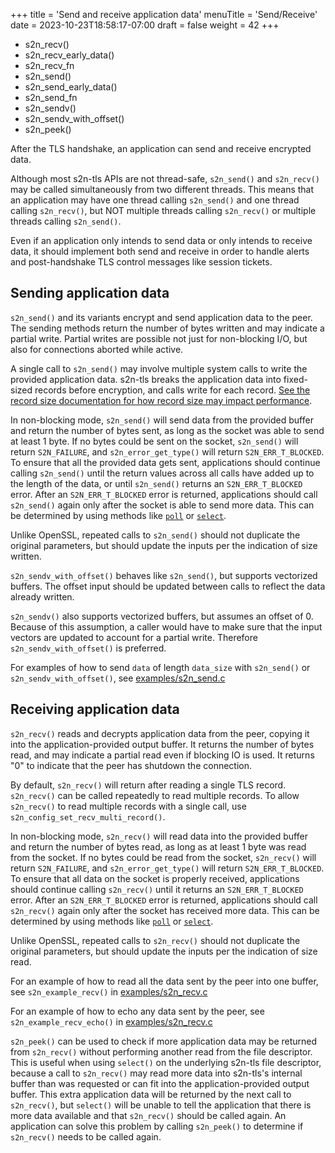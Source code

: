+++
title = 'Send and receive application data'
menuTitle = 'Send/Receive'
date = 2023-10-23T18:58:17-07:00
draft = false
weight = 42
+++

- s2n_recv()
- s2n_recv_early_data()
- s2n_recv_fn
- s2n_send()
- s2n_send_early_data()
- s2n_send_fn
- s2n_sendv()
- s2n_sendv_with_offset()
- s2n_peek()

After the TLS handshake, an application can send and receive encrypted data.

Although most s2n-tls APIs are not thread-safe, `s2n_send()` and `s2n_recv()`
may be called simultaneously from two different threads. This means that an
application may have one thread calling `s2n_send()` and one thread calling `s2n_recv()`, but NOT multiple threads calling `s2n_recv()` or multiple threads calling `s2n_send()`.

Even if an application only intends to send data or only intends to receive data,
it should implement both send and receive in order to handle alerts and post-handshake
TLS control messages like session tickets.

## Sending application data

`s2n_send()` and its variants encrypt and send application data to the peer.
The sending methods return the number of bytes written and may indicate a partial
write. Partial writes are possible not just for non-blocking I/O, but also for
connections aborted while active.

A single call to `s2n_send()` may involve multiple system calls to write the
provided application data. s2n-tls breaks the application data into fixed-sized
records before encryption, and calls write for each record.
[See the record size documentation for how record size may impact performance](https://github.com/aws/s2n-tls/blob/main/docs/USAGE-GUIDE.md#record-sizes).

In non-blocking mode, `s2n_send()` will send data from the provided buffer and return the number of bytes sent, as long as the socket was able to send at least 1 byte. If no bytes could be sent on the socket, `s2n_send()` will return `S2N_FAILURE`, and `s2n_error_get_type()` will return `S2N_ERR_T_BLOCKED`. To ensure that all the provided data gets sent, applications should continue calling `s2n_send()` until the return values across all calls have added up to the length of the data, or until `s2n_send()` returns an `S2N_ERR_T_BLOCKED` error. After an `S2N_ERR_T_BLOCKED` error is returned, applications should call `s2n_send()` again only after the socket is able to send more data. This can be determined by using methods like [`poll`](https://linux.die.net/man/2/poll) or [`select`](https://linux.die.net/man/2/select).

Unlike OpenSSL, repeated calls to `s2n_send()` should not duplicate the original parameters, but should update the inputs per the indication of size written.

`s2n_sendv_with_offset()` behaves like `s2n_send()`, but supports vectorized buffers. The offset input should be updated between calls to reflect the data already written.

`s2n_sendv()` also supports vectorized buffers, but assumes an offset of 0. Because of this assumption, a caller would have to make sure that the input vectors are updated to account for a partial write. Therefore `s2n_sendv_with_offset()` is preferred.

For examples of how to send `data` of length `data_size` with `s2n_send()` or `s2n_sendv_with_offset()`, see [examples/s2n_send.c](https://github.com/aws/s2n-tls/blob/main/docs/examples/s2n_send.c)

## Receiving application data

`s2n_recv()` reads and decrypts application data from the peer, copying it into
the application-provided output buffer. It returns the number of bytes read, and
may indicate a partial read even if blocking IO is used.
It returns "0" to indicate that the peer has shutdown the connection.

By default, `s2n_recv()` will return after reading a single TLS record. `s2n_recv()` can be called repeatedly to read multiple records. To allow `s2n_recv()` to read multiple records with a single call, use `s2n_config_set_recv_multi_record()`.

In non-blocking mode, `s2n_recv()` will read data into the provided buffer and return the number of bytes read, as long as at least 1 byte was read from the socket. If no bytes could be read from the socket, `s2n_recv()` will return `S2N_FAILURE`, and `s2n_error_get_type()` will return `S2N_ERR_T_BLOCKED`. To ensure that all data on the socket is properly received, applications should continue calling `s2n_recv()` until it returns an `S2N_ERR_T_BLOCKED` error. After an `S2N_ERR_T_BLOCKED` error is returned, applications should call `s2n_recv()` again only after the socket has received more data. This can be determined by using methods like [`poll`](https://linux.die.net/man/2/poll) or [`select`](https://linux.die.net/man/2/select).

Unlike OpenSSL, repeated calls to `s2n_recv()` should not duplicate the original parameters, but should update the inputs per the indication of size read.

For an example of how to read all the data sent by the peer into one buffer, see `s2n_example_recv()` in [examples/s2n_recv.c](https://github.com/aws/s2n-tls/blob/main/docs/examples/s2n_recv.c)

For an example of how to echo any data sent by the peer, see `s2n_example_recv_echo()` in [examples/s2n_recv.c](https://github.com/aws/s2n-tls/blob/main/docs/examples/s2n_recv.c)

`s2n_peek()` can be used to check if more application data may be returned
from `s2n_recv()` without performing another read from the file descriptor.
This is useful when using `select()` on the underlying s2n-tls file descriptor, because
a call to `s2n_recv()` may read more data into s2n-tls's internal buffer than
was requested or can fit into the application-provided output buffer. This extra
application data will be returned by the next call to `s2n_recv()`, but `select()`
will be unable to tell the application that there is more data available and that
`s2n_recv()` should be called again. An application can solve this problem by
calling `s2n_peek()` to determine if `s2n_recv()` needs to be called again.
